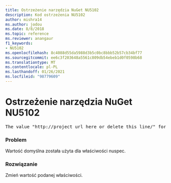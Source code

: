```yaml
---
title: Ostrzeżenie narzędzia NuGet NU5102
description: Kod ostrzeżenia NU5102
author: mishra14
ms.author: jodou
ms.date: 8/8/2018
ms.topic: reference
ms.reviewer: anangaur
f1_keywords:
- NU5102
ms.openlocfilehash: 8c4088d55da5988d3b5c0bc8bbb52b57cb34bf77
ms.sourcegitcommit: ee6c3f203648a5561c809db54ebeb1d0f0598b68
ms.translationtype: MT
ms.contentlocale: pl-PL
ms.lasthandoff: 01/26/2021
ms.locfileid: "98779609"
---
```

# <a name="nuget-warning-nu5102"></a>Ostrzeżenie narzędzia NuGet NU5102
<pre>The value "http://project_url_here_or_delete_this_line/" for ProjectUrl is a sample value and should be removed. Replace it with an appropriate value or remove it and rebuild your package.</pre>

### <a name="issue"></a>Problem

Wartość domyślna została użyta dla właściwości nuspec.


### <a name="solution"></a>Rozwiązanie

Zmień wartość podanej właściwości.

